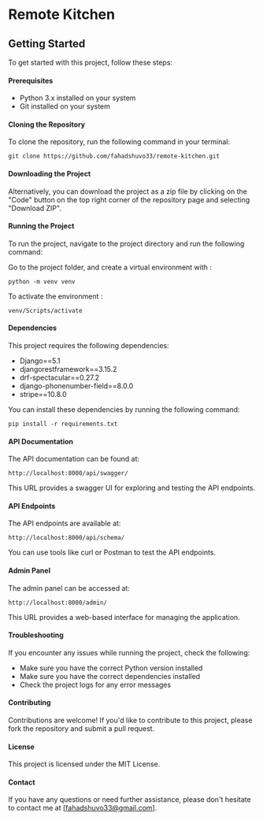 # Remote Kitchen

## Getting Started

To get started with this project, follow these steps:

#### Prerequisites

- Python 3.x installed on your system
- Git installed on your system

#### Cloning the Repository

To clone the repository, run the following command in your terminal:

```
git clone https://github.com/fahadshuvo33/remote-kitchen.git
```

#### Downloading the Project

Alternatively, you can download the project as a zip file by clicking on the "Code" button on the top right corner of the repository page and selecting "Download ZIP".

#### Running the Project

To run the project, navigate to the project directory and run the following command:

Go to the project folder, and create a virtual environment with :

```
python -m venv venv
```

To activate the environment :

```
venv/Scripts/activate
```

#### Dependencies

This project requires the following dependencies:

- Django==5.1
- djangorestframework==3.15.2
- drf-spectacular==0.27.2
- django-phonenumber-field==8.0.0
- stripe==10.8.0

You can install these dependencies by running the following command:

```
pip install -r requirements.txt
```

#### API Documentation

The API documentation can be found at:

```
http://localhost:8000/api/swagger/
```

This URL provides a swagger UI for exploring and testing the API endpoints.

#### API Endpoints

The API endpoints are available at:

```
http://localhost:8000/api/schema/
```

You can use tools like curl or Postman to test the API endpoints.

#### Admin Panel

The admin panel can be accessed at:

```
http://localhost:8000/admin/
```

This URL provides a web-based interface for managing the application.

#### Troubleshooting

If you encounter any issues while running the project, check the following:

- Make sure you have the correct Python version installed
- Make sure you have the correct dependencies installed
- Check the project logs for any error messages

#### Contributing

Contributions are welcome! If you'd like to contribute to this project, please fork the repository and submit a pull request.

#### License

This project is licensed under the MIT License.

#### Contact

If you have any questions or need further assistance, please don't hesitate to contact me at [fahadshuvo33@gmail.com].

